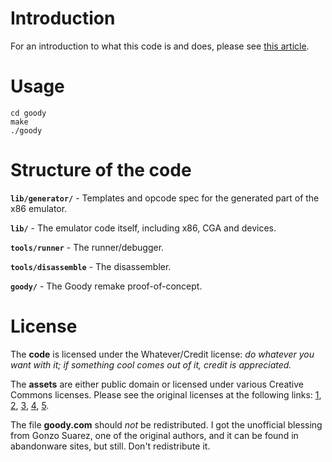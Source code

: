 # Introduction

For an introduction to what this code is and does, please see [this article][0].

[0]: <http://www.gabrielgambetta.com/remakes.html>

# Usage

    cd goody
    make
    ./goody

# Structure of the code

**`lib/generator/`** - Templates and opcode spec for the generated part of the x86 emulator.

**`lib/`** - The emulator code itself, including x86, CGA and devices.

**`tools/runner`** - The runner/debugger.

**`tools/disassemble`** - The disassembler.

**`goody/`** - The Goody remake proof-of-concept.

# License

The **code** is licensed under the Whatever/Credit license: _do whatever you want with it; if something cool comes out of it, credit is appreciated._

The **assets** are either public domain or licensed under various Creative Commons licenses. Please see the original licenses at the following links: [1][100], [2][101], [3][102], [4][103], [5][104].

[100]: <http://opengameart.org/content/dawn-of-the-gods>
[101]: <http://opengameart.org/content/classical-ruin-tiles>
[102]: <http://opengameart.org/content/pixel-art-castle-tileset>
[103]: <http://opengameart.org/content/2d-platformer-side-scroller-stone-fence-street-lamp>
[104]: <http://opengameart.org/content/platformer-art-replacement-gui-text>

The file **goody.com** should _not_ be redistributed. I got the unofficial blessing from Gonzo Suarez, one of the original authors, and it can be found in abandonware sites, but still. Don't redistribute it.

